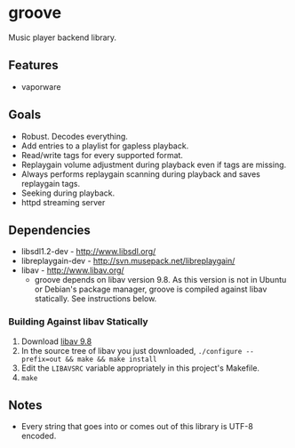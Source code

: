 # groove

Music player backend library.

## Features

 * vaporware

## Goals

 * Robust. Decodes everything.
 * Add entries to a playlist for gapless playback.
 * Read/write tags for every supported format.
 * Replaygain volume adjustment during playback even if tags are missing.
 * Always performs replaygain scanning during playback and saves replaygain tags.
 * Seeking during playback.
 * httpd streaming server

## Dependencies

 * libsdl1.2-dev - http://www.libsdl.org/
 * libreplaygain-dev - http://svn.musepack.net/libreplaygain/
 * libav - http://www.libav.org/
   - groove depends on libav version 9.8. As this version is not in Ubuntu or
     Debian's package manager, groove is compiled against libav statically.
     See instructions below.

### Building Against libav Statically

 1. Download [libav 9.8](https://www.libav.org/download.html#release_9)
 2. In the source tree of libav you just downloaded,
    `./configure --prefix=out && make && make install`
 3. Edit the `LIBAVSRC` variable appropriately in this project's Makefile.
 4. `make`

## Notes
 
 * Every string that goes into or comes out of this library is UTF-8 encoded.
